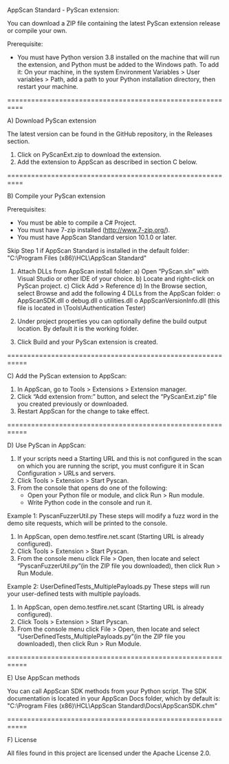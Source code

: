 AppScan Standard - PyScan extension:

You can download a ZIP file containing the latest PyScan extension release or compile your own.

Prerequisite:
- You must have Python version 3.8 installed on the machine that will run the extension, and Python must be added to the Windows path. 
  To add it: On your machine, in the system Environment Variables > User variables > Path, add a path to your Python installation directory, then restart your machine.

==========================================================

A) Download PyScan extension

The latest version can be found in the GitHub repository, in the Releases section.

1) Click on PyScanExt.zip to download the extension.
2) Add the extension to AppScan as described in section C below.

==========================================================

B) Compile your PyScan extension

Prerequisites:
- You must be able to compile a C# Project.
- You must have 7-zip installed (http://www.7-zip.org/).
- You must have AppScan Standard version 10.1.0 or later.


Skip Step 1 if AppScan Standard is installed in the default folder:
"C:\Program Files (x86)\HCL\AppScan Standard\"

1) Attach DLLs from AppScan install folder:
	a) Open “PyScan.sln” with Visual Studio or other IDE of your choice.
	b) Locate and right-click on PyScan project.
	c) Click Add > Reference
	d) In the Browse section, select Browse and add the following 4 DLLs from the AppScan folder:
		o	AppScanSDK.dll
		o	debug.dll
		o	utilities.dll
		o	AppScanVersionInfo.dll (this file is located in \Tools\Authentication Tester)

2) Under project properties you can optionally define the build output location. By default it is the working folder.

3) Click Build and your PyScan extension is created.

===========================================================

C) Add the PyScan extension to AppScan:

1) In AppScan, go to Tools > Extensions > Extension manager.
2) Click “Add extension from:” button, and select the “PyScanExt.zip” file you created previously or downloaded.
3) Restart AppScan for the change to take effect.

===========================================================

D) Use PyScan in AppScan:

1) If your scripts need a Starting URL and this is not configured in the scan on which you are running the script,
   you must configure it in Scan Configuration > URLs and servers.
2) Click Tools > Extension > Start Pyscan.
3) From the console that opens do one of the following:
	- Open your Python file or module, and click Run > Run module.
	- Write Python code in the console and run it.

Example 1: PyscanFuzzerUtil.py
These steps will modify a fuzz word in the demo site requests, which will be printed to the console.
1) In AppScan, open demo.testfire.net.scant (Starting URL is already configured).
2) Click Tools > Extension > Start Pyscan.
3) From the console menu click File > Open, then locate and select “PyscanFuzzerUtil.py”(in the ZIP file you downloaded), then click Run > Run Module.

Example 2: UserDefinedTests_MultiplePayloads.py
These steps will run your user-defined tests with multiple payloads.
1) In AppScan, open demo.testfire.net.scant (Starting URL is already configured).
2) Click Tools > Extension > Start Pyscan.
3) From the console menu click File > Open, then locate and select “UserDefinedTests_MultiplePayloads.py”(in the ZIP file you downloaded), then click Run > Run Module.

===========================================================
	
E) Use AppScan methods

You can call AppScan SDK methods from your Python script. The SDK documentation is located in your AppScan Docs folder, which by default is:
"C:\Program Files (x86)\HCL\AppScan Standard\Docs\AppScanSDK.chm"

===========================================================
	
 F) License
 
 All files found in this project are licensed under the Apache License 2.0.
